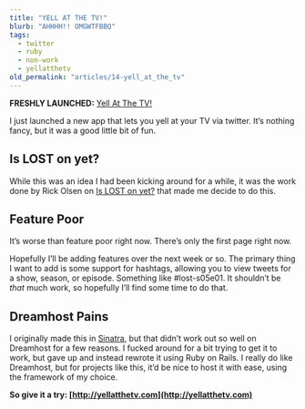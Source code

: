 ```yaml
---
title: "YELL AT THE TV!"
blurb: "AHHHH!! OMGWTFBBQ"
tags:
  - twitter
  - ruby
  - non-work
  - yellatthetv
old_permalink: "articles/14-yell_at_the_tv"
---
```


**FRESHLY LAUNCHED:** [Yell At The TV!](http://yellatthetv.com)

I just launched a new app that lets you yell at your TV via twitter. It’s nothing fancy, but it was a good little bit of fun.

## Is LOST on yet?

While this was an idea I had been kicking around for a while, it was the work done by Rick Olsen on [Is LOST on yet?](http://islostonyet.com/) that made me decide to do this.

## Feature Poor

It’s worse than feature poor right now. There’s only the first page right now.

Hopefully I’ll be adding features over the next week or so. The primary thing I want to add is some support for hashtags, allowing you to view tweets for a show, season, or episode. Something like #lost-s05e01. It shouldn’t be *that* much work, so hopefully I’ll find some time to do that.

## Dreamhost Pains

I originally made this in [Sinatra](http://sinatra.github.com), but that didn’t work out so well on Dreamhost for a few reasons. I fucked around for a bit trying to get it to work, but gave up and instead rewrote it using Ruby on Rails. I really do like Dreamhost, but for projects like this, it’d be nice to host it with ease, using the framework of my choice.

**So give it a try: [http://yellatthetv.com](http://yellatthetv.com)**
